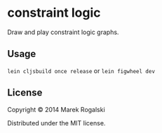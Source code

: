 # constraint logic

Draw and play constraint logic graphs.

## Usage

```lein cljsbuild once release``` or ```lein figwheel dev```


## License

Copyright © 2014 Marek Rogalski

Distributed under the MIT license.
